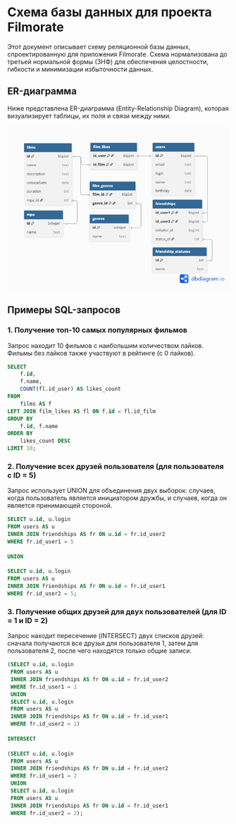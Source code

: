 # Схема базы данных для проекта Filmorate

Этот документ описывает схему реляционной базы данных, спроектированную для приложения Filmorate. Схема нормализована до третьей нормальной формы (3НФ) для обеспечения целостности, гибкости и минимизации избыточности данных.

## ER-диаграмма

Ниже представлена ER-диаграмма (Entity-Relationship Diagram), которая визуализирует таблицы, их поля и связи между ними.

![ER-диаграмма базы данных Filmorate](filmorate_db_schema.png)

## Примеры SQL-запросов

### 1. Получение топ-10 самых популярных фильмов

Запрос находит 10 фильмов с наибольшим количеством лайков. Фильмы без лайков также участвуют в рейтинге (с 0 лайков).

```sql
SELECT
    f.id,
    f.name,
    COUNT(fl.id_user) AS likes_count
FROM
    films AS f
LEFT JOIN film_likes AS fl ON f.id = fl.id_film
GROUP BY
    f.id, f.name
ORDER BY
    likes_count DESC
LIMIT 10;
```
### 2. Получение всех друзей пользователя (для пользователя с ID = 5)
Запрос использует UNION для объединения двух выборок: случаев, когда пользователь является инициатором дружбы, и случаев, когда он является принимающей стороной.
```sql
SELECT u.id, u.login
FROM users AS u
INNER JOIN friendships AS fr ON u.id = fr.id_user2
WHERE fr.id_user1 = 5

UNION

SELECT u.id, u.login
FROM users AS u
INNER JOIN friendships AS fr ON u.id = fr.id_user1
WHERE fr.id_user2 = 5;
```
### 3. Получение общих друзей для двух пользователей (для ID = 1 и ID = 2)
Запрос находит пересечение (INTERSECT) двух списков друзей: сначала получаются все друзья для пользователя 1, затем для пользователя 2, после чего находятся только общие записи.
```sql
(SELECT u.id, u.login
 FROM users AS u
 INNER JOIN friendships AS fr ON u.id = fr.id_user2
 WHERE fr.id_user1 = 1
 UNION
 SELECT u.id, u.login
 FROM users AS u
 INNER JOIN friendships AS fr ON u.id = fr.id_user1
 WHERE fr.id_user2 = 1)

INTERSECT

(SELECT u.id, u.login
 FROM users AS u
 INNER JOIN friendships AS fr ON u.id = fr.id_user2
 WHERE fr.id_user1 = 2
 UNION
 SELECT u.id, u.login
 FROM users AS u
 INNER JOIN friendships AS fr ON u.id = fr.id_user1
 WHERE fr.id_user2 = 2);
```